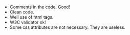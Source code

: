 * Comments in the code. Good!
* Clean code.
* Well use of html tags.
* W3C validator ok!
* Some css attributes are not necessary. They are useless.